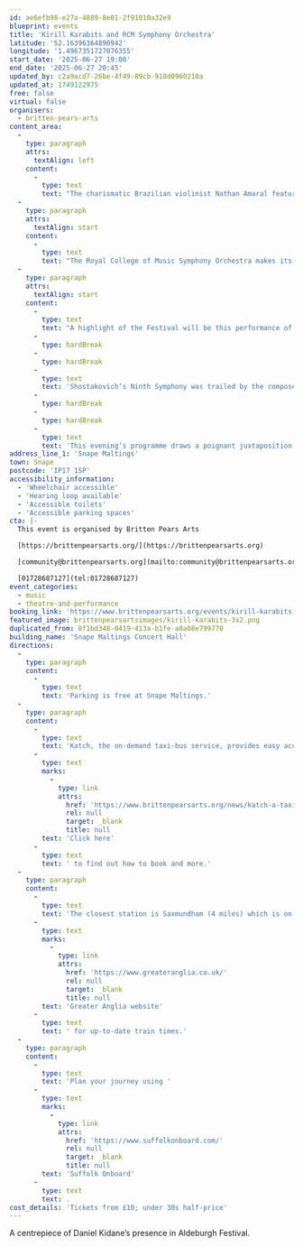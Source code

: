 ```yaml
---
id: ae6efb98-e27a-4889-8e01-2f91010a32e9
blueprint: events
title: 'Kirill Karabits and RCM Symphony Orchestra'
latitude: '52.16396364890942'
longitude: '1.4967351727076355'
start_date: '2025-06-27 19:00'
end_date: '2025-06-27 20:45'
updated_by: c2a9acd7-26be-4f49-89cb-918d0960210a
updated_at: 1749122975
free: false
virtual: false
organisers:
  - britten-pears-arts
content_area:
  -
    type: paragraph
    attrs:
      textAlign: left
    content:
      -
        type: text
        text: "The charismatic Brazilian violinist Nathan Amaral features in Kidane’s major work Aloud, plus we hear Britten’s evocative Sea Interludes and Shostakovich's Ninth Symphony."
  -
    type: paragraph
    attrs:
      textAlign: start
    content:
      -
        type: text
        text: "The Royal College of Music Symphony Orchestra makes its Aldeburgh Festival debut with this compelling programme. Britten's timeless Sea Interludes are heard in their spiritual home venue, and in the second half we have Glière's dramatic depiction of Cossacks."
  -
    type: paragraph
    attrs:
      textAlign: start
    content:
      -
        type: text
        text: "A highlight of the Festival will be this performance of Daniel Kidane’s violin concerto Aloud. YCAT artist, Sphinx Prize winner, and Classic FM Rising Star Nathan Amaral is a violinist of immense musicality – a perfect fit for this exploration of the momentum and energy between violin and orchestra. It arises from the Russian war on Ukraine (both countries with which he has family ties) and evokes an old remembered Cossack folksong: “Чёрный Ворон” (Black Raven). The song is about a raven circling over an injured Cossack: not only touching, but also fierce. It reminds us that the suffering of ordinary people is often drowned out by political rhetoric. Daniel Kidane says: “it is like an outpouring of Munch's Scream – I really needed to write such a visceral piece just then. And to hear it alongside the tempestuousness of Britten’s Sea Interludes, one of my favourite orchestral interludes, in the Concert Hall, which starts off calm – the two pieces echo each other – it will be special. And Nathan is a very special violinist”."
      -
        type: hardBreak
      -
        type: hardBreak
      -
        type: text
        text: 'Shostakovich’s Ninth Symphony was trailed by the composer as a major “victory” symphony marking the end of World War II, but it turned out to be somewhat lighter and smaller-scale than expected. Indeed, others of his symphonies have single movements longer than this entire work! It evokes dance, lightheartedness, and even circus, though in the extraordinary Largo it also dwells in “the past which is impossible to forget, even amidst the joys of peaceful life. This minute of concentrated silence is a tribute of love and endless gratitude to those who saved the world and gave humanity back the very possibility of work and happiness. The Soviet artist Shostakovich could not forget these people at this minute of happy festivity” (Ivan Martynov).'
      -
        type: hardBreak
      -
        type: hardBreak
      -
        type: text
        text: 'This evening’s programme draws a poignant juxtaposition of the players’ youth and the age-old human frailty of war.'
address_line_1: 'Snape Maltings'
town: Snape
postcode: 'IP17 1SP'
accessibility_information:
  - 'Wheelchair accessible'
  - 'Hearing loop available'
  - 'Accessible toilets'
  - 'Accessible parking spaces'
cta: |-
  This event is organised by Britten Pears Arts

  [https://brittenpearsarts.org/](https://brittenpearsarts.org)

  [community@brittenpearsarts.org](mailto:community@brittenpearsarts.org)

  [01728687127](tel:01728687127)
event_categories:
  - music
  - theatre-and-performance
booking_link: 'https://www.brittenpearsarts.org/events/kirill-karabits-and-rcm-so'
featured_image: brittenpearsartsimages/kirill-karabits-3x2.png
duplicated_from: 8f1bd348-0419-413a-b1fe-a0a08e799770
building_name: 'Snape Maltings Concert Hall'
directions:
  -
    type: paragraph
    content:
      -
        type: text
        text: 'Parking is free at Snape Maltings.'
  -
    type: paragraph
    content:
      -
        type: text
        text: 'Katch, the on-demand taxi-bus service, provides easy access to Snape Maltings, connecting it to the towns of Framlingham, Parham, Hacheston, Wickham Market, Wickham Market Railway Station at Campsea Ashe, and Tunstall. '
      -
        type: text
        marks:
          -
            type: link
            attrs:
              href: 'https://www.brittenpearsarts.org/news/katch-a-taxi-bus-to-snape-maltings'
              rel: null
              target: _blank
              title: null
        text: 'Click here'
      -
        type: text
        text: ' to find out how to book and more.'
  -
    type: paragraph
    content:
      -
        type: text
        text: 'The closest station is Saxmundham (4 miles) which is on the East Suffolk Ipswich on the Lowestoft train line. Wickham Market station (6 miles) is located in Campsea Ash on the same line. Visit the '
      -
        type: text
        marks:
          -
            type: link
            attrs:
              href: 'https://www.greateranglia.co.uk/'
              rel: null
              target: _blank
              title: null
        text: 'Greater Anglia website'
      -
        type: text
        text: ' for up-to-date train times.'
  -
    type: paragraph
    content:
      -
        type: text
        text: 'Plan your journey using '
      -
        type: text
        marks:
          -
            type: link
            attrs:
              href: 'https://www.suffolkonboard.com/'
              rel: null
              target: _blank
              title: null
        text: 'Suffolk Onboard'
      -
        type: text
        text: .
cost_details: 'Tickets from £10; under 30s half-price'
---
```

A centrepiece of Daniel Kidane’s presence in Aldeburgh Festival.